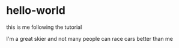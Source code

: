 # hello-world
this is me following the tutorial

I'm a great skier and not many people can race cars better than me
